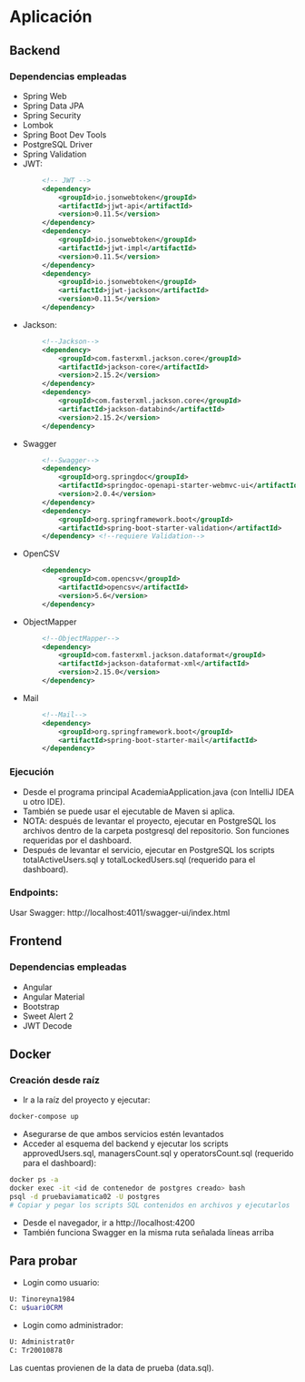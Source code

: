 # Aplicación

## Backend

### Dependencias empleadas
* Spring Web
* Spring Data JPA
* Spring Security
* Lombok
* Spring Boot Dev Tools
* PostgreSQL Driver
* Spring Validation
* JWT:
```xml
		<!-- JWT -->
		<dependency>
			<groupId>io.jsonwebtoken</groupId>
			<artifactId>jjwt-api</artifactId>
			<version>0.11.5</version>
		</dependency>
		<dependency>
			<groupId>io.jsonwebtoken</groupId>
			<artifactId>jjwt-impl</artifactId>
			<version>0.11.5</version>
		</dependency>
		<dependency>
			<groupId>io.jsonwebtoken</groupId>
			<artifactId>jjwt-jackson</artifactId>
			<version>0.11.5</version>
		</dependency>
```
* Jackson:
```xml
		<!--Jackson-->
		<dependency>
			<groupId>com.fasterxml.jackson.core</groupId>
			<artifactId>jackson-core</artifactId>
			<version>2.15.2</version>
		</dependency>
		<dependency>
			<groupId>com.fasterxml.jackson.core</groupId>
			<artifactId>jackson-databind</artifactId>
			<version>2.15.2</version>
		</dependency>
```
* Swagger
```xml
		<!--Swagger-->
		<dependency>
			<groupId>org.springdoc</groupId>
			<artifactId>springdoc-openapi-starter-webmvc-ui</artifactId>
			<version>2.0.4</version>
		</dependency>
		<dependency>
			<groupId>org.springframework.boot</groupId>
			<artifactId>spring-boot-starter-validation</artifactId>
		</dependency> <!--requiere Validation-->
```
* OpenCSV
```xml
		<dependency>
			<groupId>com.opencsv</groupId>
			<artifactId>opencsv</artifactId>
			<version>5.6</version>
		</dependency>
```
* ObjectMapper
```xml
		<!--ObjectMapper-->
		<dependency>
			<groupId>com.fasterxml.jackson.dataformat</groupId>
			<artifactId>jackson-dataformat-xml</artifactId>
			<version>2.15.0</version>
		</dependency>
```
* Mail
```xml
		<!--Mail-->
		<dependency>
			<groupId>org.springframework.boot</groupId>
			<artifactId>spring-boot-starter-mail</artifactId>
		</dependency>
```


### Ejecución
* Desde el programa principal AcademiaApplication.java (con IntelliJ IDEA u otro IDE).
* También se puede usar el ejecutable de Maven si aplica.
* NOTA: después de levantar el proyecto, ejecutar en PostgreSQL los archivos dentro de la carpeta postgresql del repositorio. Son funciones requeridas por el dashboard.
* Después de levantar el servicio, ejecutar en PostgreSQL los scripts totalActiveUsers.sql y totalLockedUsers.sql (requerido para el dashboard).

### Endpoints:
Usar Swagger: http://localhost:4011/swagger-ui/index.html


## Frontend

### Dependencias empleadas
* Angular
* Angular Material
* Bootstrap
* Sweet Alert 2
* JWT Decode

## Docker

### Creación desde raíz
* Ir a la raíz del proyecto y ejecutar:
```bash
docker-compose up
```
* Asegurarse de que ambos servicios estén levantados
* Acceder al esquema del backend y ejecutar los scripts approvedUsers.sql, managersCount.sql y operatorsCount.sql (requerido para el dashboard):
```bash
docker ps -a
docker exec -it <id de contenedor de postgres creado> bash
psql -d pruebaviamatica02 -U postgres
# Copiar y pegar los scripts SQL contenidos en archivos y ejecutarlos
```
* Desde el navegador, ir a http://localhost:4200
* También funciona Swagger en la misma ruta señalada líneas arriba

## Para probar
* Login como usuario:
```bash
U: Tinoreyna1984
C: u$uari0CRM
```
* Login como administrador:
```bash
U: Administrat0r
C: Tr20010878
```
Las cuentas provienen de la data de prueba (data.sql).


